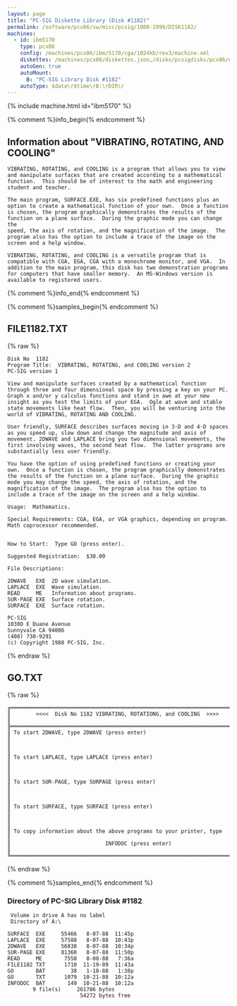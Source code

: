 ```yaml
---
layout: page
title: "PC-SIG Diskette Library (Disk #1182)"
permalink: /software/pcx86/sw/misc/pcsig/1000-1999/DISK1182/
machines:
  - id: ibm5170
    type: pcx86
    config: /machines/pcx86/ibm/5170/cga/1024kb/rev3/machine.xml
    diskettes: /machines/pcx86/diskettes.json,/disks/pcsigdisks/pcx86/diskettes.json
    autoGen: true
    autoMount:
      B: "PC-SIG Library Disk #1182"
    autoType: $date\r$time\rB:\rDIR\r
---
```


{% include machine.html id="ibm5170" %}

{% comment %}info_begin{% endcomment %}

## Information about "VIBRATING, ROTATING, AND COOLING"

    VIBRATING, ROTATING, and COOLING is a program that allows you to view
    and manipulate surfaces that are created according to a mathematical
    function.  This should be of interest to the math and engineering
    student and teacher.
    
    The main program, SURFACE.EXE, has six predefined functions plus an
    option to create a mathematical function of your own.  Once a function
    is chosen, the program graphically demonstrates the results of the
    function on a plane surface.  During the graphic mode you can change the
    speed, the axis of rotation, and the magnification of the image.  The
    program also has the option to include a trace of the image on the
    screen and a help window.
    
    VIBRATING, ROTATING, and COOLING is a versatile program that is
    compatible with CGA, EGA, CGA with a monochrome monitor, and VGA.  In
    addition to the main program, this disk has two demonstration programs
    for computers that have smaller memory.  An MS-Windows version is
    available to registered users.
{% comment %}info_end{% endcomment %}

{% comment %}samples_begin{% endcomment %}

## FILE1182.TXT

{% raw %}
```
Disk No  1182
Program Title:  VIBRATING, ROTATING, and CO0LING version 2
PC-SIG version 1

View and manipulate surfaces created by a mathematical function
through three and four dimensional space by pressing a key on your PC.
Graph x and/or y calculus functions and stand in awe at your new
insight as you test the limits of your EGA.  Ogle at wave and stable
state movements like heat flow.  Then, you will be venturing into the
world of VIBRATING, ROTATING AND COOLING.

User friendly, SURFACE describes surfaces moving in 3-D and 4-D spaces
as you speed up, slow down and change the magnitude and axis of
movement. 2DWAVE and LAPLACE bring you two dimensional movements, the
first involving waves, the second heat flow.  The latter programs are
substantially less user friendly.

You have the option of using predefined functions or creating your
own.  Once a function is chosen, the program graphically demonstrates
the results of the function on a plane surface.  During the graphic
mode you may change the speed, the axis of rotation, and the
magnification of the image.  The program also has the option to
include a trace of the image on the screen and a help window.

Usage:  Mathematics.

Special Requirements: CGA, EGA, or VGA graphics, depending on program.
Math coprocessor recommended.


How to Start:  Type GO (press enter).

Suggested Registration:  $30.00

File Descriptions:

2DWAVE   EXE  2D wave simulation.
LAPLACE  EXE  Wave simulation.
READ     ME   Information about programs.
SUR-PAGE EXE  Surface rotation.
SURFACE  EXE  Surface rotation.

PC-SIG
1030D E Duane Avenue
Sunnyvale CA 94086
(408) 730-9291
(c) Copyright 1988 PC-SIG, Inc.

```
{% endraw %}

## GO.TXT

{% raw %}
```
╔═════════════════════════════════════════════════════════════════════════╗
║        <<<<  Disk No 1182 VIBRATING, ROTATIONG, and COOLING  >>>>       ║
╠═════════════════════════════════════════════════════════════════════════╣
║ To start 2DWAVE, type 2DWAVE (press enter)                              ║
║                                                                         ║
║ To start LAPLACE, type LAPLACE (press enter)                            ║
║                                                                         ║
║ To start SUR-PAGE, type SURPAGE (press enter)                           ║
║                                                                         ║
║ To start SURFACE, type SURFACE (press enter)                            ║
║                                                                         ║
║ To copy information about the above programs to your printer, type      ║
║                              INFODOC (press enter)                      ║
╚═════════════════════════════════════════════════════════════════════════╝
```
{% endraw %}

{% comment %}samples_end{% endcomment %}

### Directory of PC-SIG Library Disk #1182

     Volume in drive A has no label
     Directory of A:\

    SURFACE  EXE     55466   8-07-88  11:45p
    LAPLACE  EXE     57588   8-07-88  10:43p
    2DWAVE   EXE     56838   8-07-88  10:34p
    SUR-PAGE EXE     81360   8-07-88  11:50p
    READ     ME       7558   8-08-88   7:36a
    FILE1182 TXT      1710  11-19-89  11:43a
    GO       BAT        38   1-18-88   1:38p
    GO       TXT      1079  10-21-88  10:12a
    INFODOC  BAT       149  10-21-88  10:12a
            9 file(s)     261786 bytes
                           54272 bytes free
